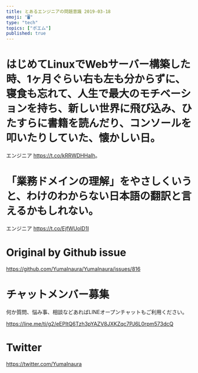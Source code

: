 ```yaml
---
title: とあるエンジニアの問題意識 2019-03-18
emoji: "🖥"
type: "tech"
topics: ["ポエム"]
published: true
---
```



# はじめてLinuxでWebサーバー構築した時、1ヶ月ぐらい右も左も分からずに、寝食も忘れて、人生で最大のモチベーションを持ち、新しい世界に飛び込み、ひたすらに書籍を読んだり、コンソールを叩いたりしていた、懐かしい日。
エンジニア <https://t.co/kRRWDHHaIh>。 
# 「業務ドメインの理解」をやさしくいうと、わけのわからない日本語の翻訳と言えるかもしれない。

エンジニア <https://t.co/EjfWUoID1I>

# Original by Github issue

https://github.com/YumaInaura/YumaInaura/issues/816








<!-- Update From Qiita API -->

# チャットメンバー募集


何か質問、悩み事、相談などあればLINEオープンチャットもご利用ください。

https://line.me/ti/g2/eEPltQ6Tzh3pYAZV8JXKZqc7PJ6L0rpm573dcQ





# Twitter


https://twitter.com/YumaInaura


<!-- Update From Qiita API -->


